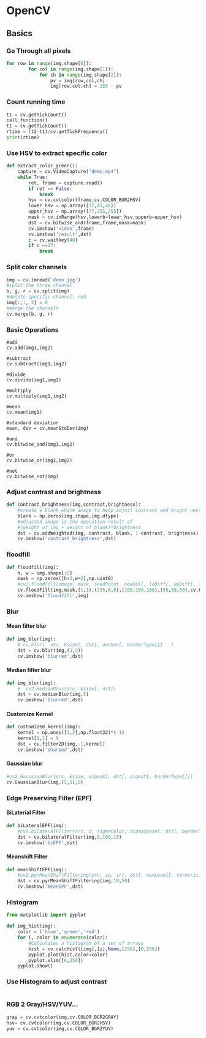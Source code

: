 # OpenCV

## Basics

### Go Through all pixels

```python
for row in range(img.shape[0]):
        for col in range(img.shape[1]):
            for ch in range(img.shape[2]):
                pv = img[row,col,ch]
                img[row,col,ch] = 255 - pv
```

### Count running time

```python
t1 = cv.getTickCount()
call_function()
t1 = cv.getTickCount()
rtime = (t2-t1)/cv.getTickFrequency()
print(rtime)
```

### Use HSV to extract specific color

```python
def extract_color_green():
    capture = cv.VideoCapture("demo.mp4")
    while True:
        ret, frame = capture.read()
        if ret == False:
            break
        hsv = cv.cvtcolor(frame,cv.COLOR_BGR2HSV)
        lower_hsv = np.array([37,43,46])
        upper_hsv = np.array([77,255,255])
        mask = cv.inRange(hsv,lowerb=lower_hsv,upperb=upper_hsv)
        dst = cv.bitwise_and(frame,frame,mask=mask)
        cv.imshow('video',frame)
        cv.imshow('result',dst)
        c = cv.waitkey(40)
        if c ==27:
            break
```

### Split color channels

```python
img = cv.imread('demo.jpg')
#split the three channel
b, g, r = cv.split(img)
#delete specific channel: red
img[:,:, 2] = 0
#merge the channels
cv.merge(b, g, r)
```

### Basic Operations

```text
#add
cv.add(img1,img2)

#subtract
cv.subtract(img1,img2)

#divide
cv.divide(img1,img2)

#multiply
cv.multiply(img1,img2)

#mean
cv.mean(img1)

#standard deviation
mean, dev = cv.meanStdDev(img)

#and
cv.bitwise_and(img1,img2)

#or
cv.bitwise_or(img1,img2)

#not
cv.bitwise_not(img)
```

### Adjust contrast and brightness

```python
def contrast_brightness(img,contrast,brightness):
    #create a blank white image to help adjust contrast and bright ness
    blank = np.zeros(img.shape,img.dtype)
    #adjusted image is the operation result of 
    #(weight of img + weight of blank)*brightness
    dst = cv.addWeighted(img, contrast, blank, 1-contrast, brightness)
    cv.imshow('contrast_brightness',dst)
```

### floodfill

```python
def floodfill(img):
    h, w = img.shape[:2]
    mask = np.zeros([h+2,w+2],np.uint8)
    #cv2.floodFill(image, mask, seedPoint, newVal[, loDiff[, upDiff[, flags]]])
    cv.floodFill(img,mask,(1,1),(255,0,0),(100,100,100),(50,50,50),cv.FLOODFILL_FIXED_RANGE)
    cv.imshow('floodfill',img)
```

### Blur

#### Mean filter blur

```python
def img_blur(img):
    # cv.blur(	src, ksize[, dst[, anchor[, borderType]]]	)
    dst = cv.blur(img,(3,3))
    cv.imshow('blurred',dst)
```

#### Median filter blur

```python
def img_blur(img):
    #  cv2.medianBlur(src, ksize[, dst])
    dst = cv.medianBlur(img,5)
    cv.imshow('blurred',dst)
```

#### Customize Kernel

```python
def customized_kernel(img):
    kernel = np.ones([3,3],np.float32)*(-1)
    kernel[1,1] = 9
    dst = cv.filter2D(img,-1,kernel)
    cv.imshow('sharped',dst)
```

#### Gaussian blur

```python
#cv2.GaussianBlur(src, ksize, sigmaX[, dst[, sigmaY[, borderType]]]) 
cv.GaussianBlur(img,(5,5),0)
```

### Edge Preserving Filter \(EPF\)

#### BiLaterial Filter

```python
def biLateralEPF(img):
    #cv2.bilateralFilter(src, d, sigmaColor, sigmaSpace[, dst[, borderType]])
    dst = cv.bilateralFilter(img,0,100,15)
    cv.imshow('biEPF',dst)
```

#### Meanshift Filter

```python
def meanShiftEPF(img):
    #cv2.pyrMeanShiftFiltering(src, sp, sr[, dst[, maxLevel[, termcrit]]])
    dst = cv.pyrMeanShiftFiltering(img,10,50)
    cv.imshow('meanEPF',dst)
```

### Histogram

```python
from matplotlib import pyplot

def img_hist(img):
    color = ('blue','green','red')
    for i, color in enumerate(color):
        #Calculates a histogram of a set of arrays
        hist = cv.calcHist([img],[i],None,[256],[0,256])
        pyplot.plot(hist,color=color)
        pyplot.xlim([0,256])
    pyplot.show()
```

### Use Histogram to adjust contrast

```python

```

### RGB 2 Gray/HSV/YUV...

```python
gray = cv.cvtcolor(img,cv.COLOR_BGR2GRAY)
hsv= cv.cvtcolor(img,cv.COLOR_BGR2HSV)
yuv = cv.cvtcolor(img,cv.COLOR_BGR2YUV)
```



